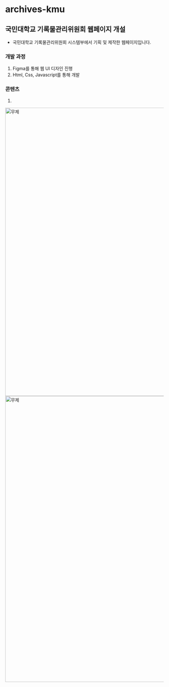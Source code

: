 # archives-kmu
## 국민대학교 기록물관리위원회 웹페이지 개설
* 국민대학교 기록물관리위원회 시스템부에서 기획 및 제작한 웹페이지입니다. 

### 개발 과정
1. Figma를 통해 웹 UI 디자인 진행
2. Html, Css, Javascript를 통해 개발

### 콘텐츠
1. 

<img width="913" alt="무제" src="https://github.com/shinala0602/Analysis-of-the-Location-of-the-Urban-Revitalization-in-South-Jeolla-Province/assets/59050396/9255510f-7985-42e9-9150-e8a01a91817a">

<img width="906" alt="무제" src="https://github.com/shinala0602/Analysis-of-the-Location-of-the-Urban-Revitalization-in-South-Jeolla-Province/assets/59050396/4f496f96-5f45-4e33-8d1d-e9e7fa28ad7b">
